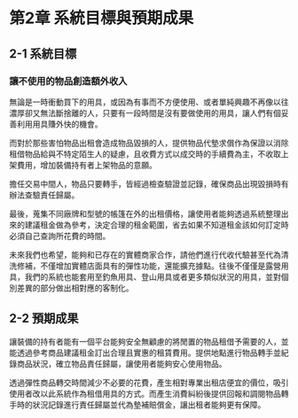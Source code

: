 # 第2章 系統目標與預期成果

## 2-1 系統目標

### 讓不使用的物品創造額外收入
無論是一時衝動買下的用具，或因為有事而不方便使用、或者單純興趣不再像以往濃厚卻又無法斷捨離的人，只要有一段時間是沒有要做使用的用具，讓人們有個妥善利用用具賺外快的機會。

而對於那些害怕物品出租會造成物品毀損的人，提供物品代墊求償作為保證以消除租借物品給與不特定陌生人的疑慮，且收費方式以成交時的手續費為主，不收取上架費用，增加裝備持有者上架物品的意願。

擔任交易中間人，物品只要轉手，皆經過檢查驗證並記錄，確保商品出現毀損時有辦法查驗責任歸屬。

最後，蒐集不同廠牌和型號的帳篷在外的出租價格，讓使用者能夠透過系統整理出來的建議租金做為參考，決定合理的租金範圍，省去如果不知道租金該如何訂定時必須自己查詢所花費的時間。

未來我們也希望，能夠和已存在的實體商家合作，請他們進行代收代驗甚至代為清洗修補，不僅增加實體店面具有的彈性功能，還能擴充據點。往後不僅僅是露營用具，我們的系統也能套用至釣魚用具、登山用具或者更多類似狀況的用具，並對個別差異的部分做出相對應的客制化。

## 2-2 預期成果
讓裝備的持有者能有一個平台能夠安全無顧慮的將閒置的物品租借予需要的人，並能透過參考商品建議租金訂出合理且實惠的租賃費用。提供地點進行物品轉手並紀錄商品狀況，確立物品責任歸屬，讓使用者能夠安心使用物品。

透過彈性商品轉交時間減少不必要的花費，產生相對專業出租店便宜的價位，吸引使用者改以此系統作為租借用具的方式。而產生消費糾紛後提供回報和調閱物品轉手時的狀況記錄進行責任歸屬並代為墊補賠償金，讓出租者能夠更有保障。